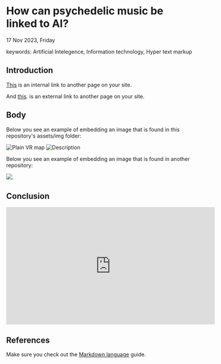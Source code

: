 # How can psychedelic music be linked to AI?
17 Nov 2023, Friday

keywords: Artificial Intelegence, Information technology, Hyper text markup

## Introduction
[This](assessment.md) is an internal link to another page on your site. 

And [this](http://navigatingthedigitalworld.com/). is an external link to another page on your site. 

## Body 
Below you see an example of embedding an image that is found in this repository's assets/img folder: 

![Plain VR map](assets/img/vr-map-plain.svg)
![Description]()


Below you see an example of embedding an image that is found in another repository:

![](https://khofstadter.com/assets/img/2005-04-01-khofstadter-painting-chien.jpg). 

## Conclusion  

<iframe width="560" height="315" src="https://www.youtube.com/embed/lfPJ7Tz4JGs" title="YouTube video player" frameborder="0" allow="accelerometer; autoplay; clipboard-write; encrypted-media; gyroscope; picture-in-picture" allowfullscreen></iframe>

## References
Make sure you check out the [Markdown language](https://guides.github.com/features/mastering-markdown/) guide. 

[^1]: My reference.
[^2]: To add line breaks within a footnote, prefix new lines with 2 spaces.
  This is a second line.
